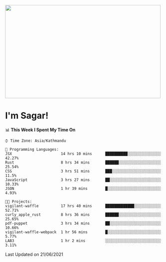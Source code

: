 
<img src="https://media.giphy.com/media/3ornk57KwDXf81rjWM/giphy.gif" width="500" height="300" frameBorder="0" class="giphy-embed" allowFullScreen></img>

#   I'm Sagar!

<!--START_SECTION:waka-->
📊 **This Week I Spent My Time On** 

```text
⌚︎ Time Zone: Asia/Kathmandu

💬 Programming Languages: 
JSX                      14 hrs 10 mins      ██████████░░░░░░░░░░░░░░░   42.27% 
Rust                     8 hrs 34 mins       ██████░░░░░░░░░░░░░░░░░░░   25.54% 
CSS                      3 hrs 51 mins       ███░░░░░░░░░░░░░░░░░░░░░░   11.5% 
JavaScript               3 hrs 27 mins       ██░░░░░░░░░░░░░░░░░░░░░░░   10.33% 
JSON                     1 hr 39 mins        █░░░░░░░░░░░░░░░░░░░░░░░░   4.93%

🐱‍💻 Projects: 
vigilant-waffle          17 hrs 40 mins      █████████████░░░░░░░░░░░░   52.71% 
curly_apple_rust         8 hrs 36 mins       ██████░░░░░░░░░░░░░░░░░░░   25.65% 
pdf-puppet               3 hrs 34 mins       ██░░░░░░░░░░░░░░░░░░░░░░░   10.66% 
vigilant-waffle-webpack  1 hr 56 mins        █░░░░░░░░░░░░░░░░░░░░░░░░   5.77% 
LAB3                     1 hr 2 mins         ░░░░░░░░░░░░░░░░░░░░░░░░░   3.11%

```


 Last Updated on 21/06/2021
<!--END_SECTION:waka-->
